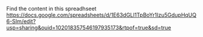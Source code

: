 Find the content in this spreadhseet
https://docs.google.com/spreadsheets/d/1E63dGLl1TpBoYr1Izu5GdupHqUQ6-SIm/edit?usp=sharing&ouid=102018357546197935173&rtpof=true&sd=true
